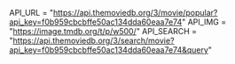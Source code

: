 API_URL = "https://api.themoviedb.org/3/movie/popular?api_key=f0b959cbcbffe50ac134dda60eaa7e74"
API_IMG = "https://image.tmdb.org/t/p/w500/"
API_SEARCH = "https://api.themoviedb.org/3/search/movie?api_key=f0b959cbcbffe50ac134dda60eaa7e74&query"